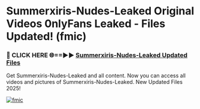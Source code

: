 # Summerxiris-Nudes-Leaked Original Videos 0nlyFans Leaked - Files Updated! (fmic)

<h3>🔴 CLICK HERE 🌐==►► <a href="https://tinyurl.com/4mcuefdz" rel="nofollow">Summerxiris-Nudes-Leaked Updated Files</a></h3>

Get Summerxiris-Nudes-Leaked and all content. Now you can access all videos and pictures of Summerxiris-Nudes-Leaked. New Updated Files 2025!

[![fmic](https://i.imgur.com/StAQSOY.gif)](https://tinyurl.com/4mcuefdz)
